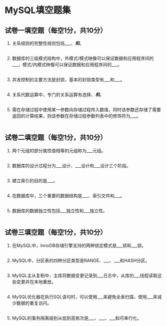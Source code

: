 # MySQL填空题集

## 试卷一填空题（每空1分，共10分）

1. 关系规则的完整性规则包括___、___和___。

```answer

```

2. 数据库的三级模式结构中，外模式/模式映像可以保证数据和应用程序间的___，模式/内模式映像可以保证数据和应用程序间的___。

```answer

```

3. 并发控制的主要方法是封锁，基本的封锁类型有___和___。

```answer

```

4. 关系代数运算中，专门的关系运算有选择、___和___。

```answer

```

5. 需在存储过程中使用某一参数向存储过程传入数值，同时该参数还存储了需要返回的计算结果，则该参数在存储过程参数列表中的修饰符为___。

```answer

```

## 试卷二填空题（每空1分，共10分）

1. 两个元组的部分属性值相等的元组称为___元组。

```answer

```

2. 数据库的设计过程分为___设计、___设计和___设计三个阶段。

```answer

```

3. 建立索引的目的是___。

```answer

```

4. 在数据库中，三个重要的数据结构是___、索引文件和___。

```answer

```

5. 数据库的数据独立性包括___独立性和___独立性。

```answer

```

## 试卷三填空题（每空1分，共10分）

1. 在MySQL中，InnoDB存储引擎支持的两种锁定模式是___锁和___锁。

```answer

```

2. MySQL中，分区表的四种分区类型是RANGE、___、___和HASH分区。

```answer

```

3. MySQL主从复制中，主库将数据变更记录到___日志中，从库的___线程读取这些变更并在本地重放。

```answer

```

4. MySQL优化器在执行SQL语句时，可以使用___来避免全表扫描，使用___来减少数据的重复访问。

```answer

```

5. MySQL的事务隔离级别从低到高依次是___、___、___和可串行化。

```answer
